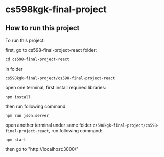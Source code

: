 # cs598kgk-final-project
## How to run this project
To run this project:

first, go to cs598-final-project-react folder:

`cd cs598-final-project-react`

in folder

`cs598kgk-final-project/cs598-final-project-react`

open one terminal, first install required libraries:

`npm install`

then run following command:

`npm run json:server`

open another terminal under same folder `cs598kgk-final-project/cs598-final-project-react`, run following command:

`npm start`

then go to "http://localhost:3000/"
